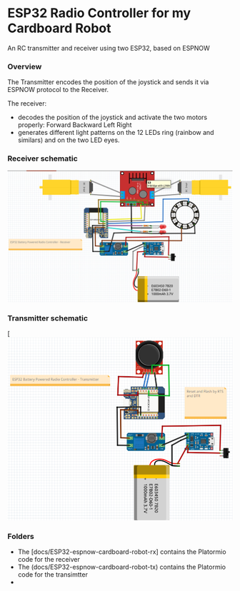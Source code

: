 # ESP32 Radio Controller for my Cardboard Robot
An RC transmitter and receiver using two ESP32, based on ESPNOW

### Overview
The Transmitter encodes the position of the joystick and sends it via ESPNOW protocol to the Receiver.

The receiver: 
* decodes the position of the joystick and activate the two motors properly: Forward Backward Left Right
* generates different light patterns on the 12 LEDs ring (rainbow and similars) and on the two LED eyes.

### Receiver schematic

![](docs/ESP32-cardboard-robot-rx.png)

### Transmitter schematic

[![](docs/ESP32-cardboard-robot-tx.png)


### Folders

* The [docs/ESP32-espnow-cardboard-robot-rx] contains the Platormio code for the receiver
* The (docs/ESP32-espnow-cardboard-robot-tx) contains the Platormio code for the transimtter
* 





